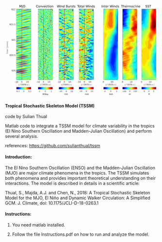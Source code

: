 
<!-- ![alt text](https://github.com/sulianthual/stochasticskeleton/blob/main/screenshot.png?raw=true "Screenshot") -->
![alt text](screenshot.png?raw=true "Screenshot")


<h4>Tropical Stochastic Skeleton Model (TSSM)</h4>

code by Sulian Thual 

Matlab code to integrate a TSSM model for climate variability in the tropics (El Nino Southern Oscillation and Madden-Julian Oscillation) and perform several analysis.

references: https://github.com/sulianthual/tssm

<h4>Introduction: </h4>


The El Nino Southern Oscillation (ENSO) and the Madden-Julian Oscillation (MJO) are major climate phenomena in the tropics. The TSSM simulates both phenomena and provides important theoretical understanding on their interactions. The model is described in details in a scientific article: 

Thual, S., Majda, A.J. and Chen, N., 2018: A Tropical Stochastic Skeleton Model for the MJO, El Niño and Dynamic Walker Circulation: A Simplified GCM. J. Climate, doi: 10.1175/JCLI-D-18-0263.1


<h4>Instructions: </h4>

1) You need matlab installed.

2) Follow the file Instructions.pdf on how to run and analyze the model. 


